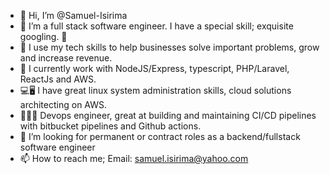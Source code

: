 - 👋 Hi, I’m @Samuel-Isirima
- 👀 I’m a full stack software engineer. I have a special skill; exquisite googling. 👀 
- 👀 I use my tech skills to help businesses solve important problems, grow and increase revenue.
- 🌱 I currently work with NodeJS/Express, typescript, PHP/Laravel, ReactJs and AWS.
- 💻🖥️ I have great linux system administration skills, cloud solutions architecting on AWS.
- 👨🏾‍🔧 Devops engineer, great at building and maintaining CI/CD pipelines with bitbucket pipelines and Github actions.
- 💞️ I’m looking for permanent or contract roles as a backend/fullstack software engineer
- 📫 How to reach me; Email: samuel.isirima@yahoo.com

<!---
Samuel-Isirima/Samuel-Isirima is a ✨ special ✨ repository because its `README.md` (this file) appears on your GitHub profile.
You can click the Preview link to take a look at your changes.
--->
